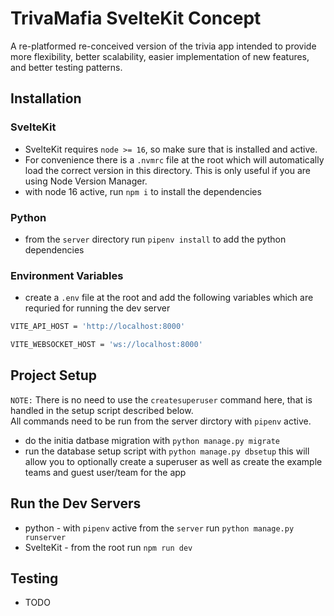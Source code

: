 # TrivaMafia SvelteKit Concept
A re-platformed re-conceived version of the trivia app intended to provide more flexibility, better scalability, easier implementation of new features, and better testing patterns.

## Installation
### SvelteKit
- SvelteKit requires `node >= 16`, so make sure that is installed and active.
- For convenience there is a `.nvmrc` file at the root which will automatically load the correct version in this directory. This is only useful if you are using Node Version Manager.
- with node 16 active, run `npm i` to install the dependencies

### Python
- from the `server` directory run `pipenv install` to add the python dependencies

### Environment Variables
- create a `.env` file at the root and add the following variables which are requried for running the dev server

```bash
VITE_API_HOST = 'http://localhost:8000'

VITE_WEBSOCKET_HOST = 'ws://localhost:8000'
```

## Project Setup
`NOTE:` There is no need to use the `createsuperuser` command here, that is handled in the setup script described below.\
All commands need to be run from the server dirctory with `pipenv` active.
- do the initia datbase migration with `python manage.py migrate`
- run the database setup script with `python manage.py dbsetup` this will allow you to optionally create a superuser as well as create the example teams and guest user/team for the app

## Run the Dev Servers
- python - with `pipenv` active from the `server` run `python manage.py runserver`
- SvelteKit - from the root run `npm run dev`

## Testing
- TODO